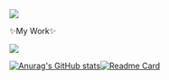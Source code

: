 <img src="https://capsule-render.vercel.app/api?type=Waving&color=0:2F80ED,100:56CCF2&height=200&section=header&text=mokjak's%20Github&fontSize=90&animation=fadeIn" />

✨My Work✨
<div>
  <a href="https://itnote-for-me.tistory.com/" target="_blank">
  <img src="https://img.shields.io/badge/tistory-white?style=flat&logo=Tistory&logoColor=black"/>
 </div>
  
  [![Anurag's GitHub stats](https://github-readme-stats.vercel.app/api?username=mokjakA&theme=)](https://github.com/anuraghazra/github-readme-stats)[![Readme Card](https://github-readme-stats.vercel.app/api/pin/?username=mokjakA&repo=mokjakA&show_owner=true)](https://github.com/anuraghazra/github-readme-stats)
  
  
<!--
**mokjakA/mokjakA** is a ✨ _special_ ✨ repository because its `README.md` (this file) appears on your GitHub profile.

Here are some ideas to get you started:

- 🔭 I’m currently working on ...
- 🌱 I’m currently learning ...
- 👯 I’m looking to collaborate on ...
- 🤔 I’m looking for help with ...
- 💬 Ask me about ...
- 📫 How to reach me: ...
- 😄 Pronouns: ...
- ⚡ Fun fact: ...
-->
